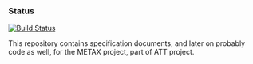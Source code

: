 ### Status
[![Build Status](https://api.travis-ci.com/CSCfi/metax-api.png)](https://api.travis-ci.com/CSCfi/metax-api)

This repository contains specification documents, and later on probably code
as well, for the METAX project, part of ATT project.
